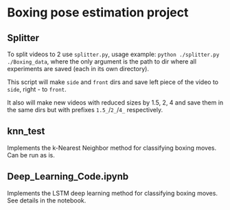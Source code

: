 # Boxing pose estimation project




## Splitter

To split videos to 2 use `splitter.py`, usage example: `python ./splitter.py ./Boxing_data`, where the only argument is the path to dir where all experiments are saved (each in its own directory).

This script will make `side` and `front` dirs and save left piece of the video to `side`, right - to `front`.

It also will make new videos with reduced sizes by 1.5, 2, 4 and save them in the same dirs but with prefixes `1.5_`/`2_`/`4_` respectively.

## knn_test
Implements the k-Nearest Neighbor method for classifying boxing moves. Can be run as is.

## Deep_Learning_Code.ipynb
Implements the LSTM deep learning method for classifying boxing moves. See details in the notebook.
